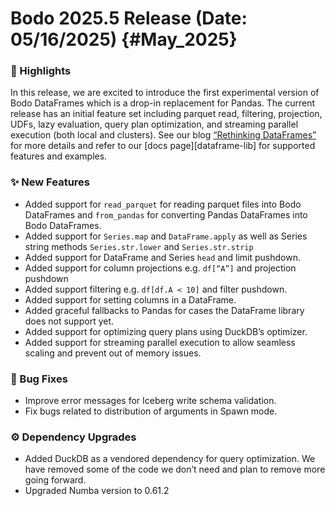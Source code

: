 # Bodo 2025.5 Release (Date: 05/16/2025) {#May_2025}

### 🎉 Highlights

In this release, we are excited to introduce the first experimental version of Bodo DataFrames which is a drop-in replacement for Pandas. The current release has an initial feature set including parquet read, filtering, projection, UDFs, lazy evaluation, query plan optimization, and streaming parallel execution (both local and clusters). See our blog [“Rethinking DataFrames”](https://www.bodo.ai/blog/rethinking-dataframes-easy-as-pandas-fast-as-a-data-warehouse) for more details and refer to our [docs page][dataframe-lib] for supported features and examples.

### ✨ New Features

- Added support for `read_parquet` for reading parquet files into Bodo DataFrames and `from_pandas` for converting Pandas  DataFrames into Bodo DataFrames.
- Added support for `Series.map` and `DataFrame.apply` as well as Series string methods `Series.str.lower` and `Series.str.strip`
- Added support for DataFrame and Series `head` and limit pushdown.
- Added support for column projections e.g. `df[“A”]` and projection pushdown
- Added support filtering e.g. `df[df.A < 10]` and filter pushdown.
- Added support for setting columns in a DataFrame.
- Added graceful fallbacks to Pandas for cases the DataFrame library does not support yet.
- Added support for optimizing query plans using DuckDB’s optimizer.
- Added support for streaming parallel execution to allow seamless scaling and prevent out of memory issues.

### 🐛 Bug Fixes
- Improve error messages for Iceberg write schema validation.
- Fix bugs related to distribution of arguments in Spawn mode.

### ⚙️ Dependency Upgrades
- Added DuckDB as a vendored dependency for query optimization. We have removed some of the code we don’t need and plan to remove more going forward.
- Upgraded Numba version to 0.61.2

